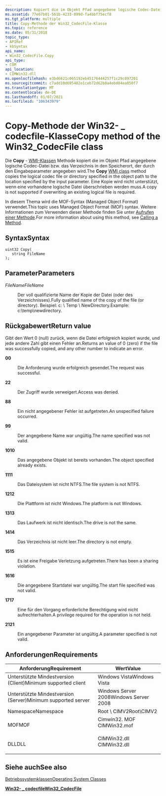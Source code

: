 ```yaml
---
description: Kopiert die im Objekt Pfad angegebene logische Codec-Datei oder das Verzeichnis in den Speicherort, der durch den Eingabeparameter angegeben wird.
ms.assetid: 77e67b01-561b-4233-899d-fa4bbf75ecf8
ms.tgt_platform: multiple
title: Copy-Methode der Win32_CodecFile-Klasse
ms.topic: reference
ms.date: 05/31/2018
topic_type:
- APIRef
- kbSyntax
api_name:
- Win32_CodecFile.Copy
api_type:
- COM
api_location:
- CIMWin32.dll
ms.openlocfilehash: e3bd6621c065192eb45176444257f1c29c897201
ms.sourcegitcommit: c7add10d695482e1ceb72d62b8a4ebd84ea050f7
ms.translationtype: MT
ms.contentlocale: de-DE
ms.lasthandoff: 01/07/2021
ms.locfileid: "106343979"
---
```

# <a name="copy-method-of-the-win32_codecfile-class"></a><span data-ttu-id="3aa3e-103">Copy-Methode der Win32- \_ codecfile-Klasse</span><span class="sxs-lookup"><span data-stu-id="3aa3e-103">Copy method of the Win32\_CodecFile class</span></span>

<span data-ttu-id="3aa3e-104">Die **Copy** - [WMI-Klassen](/windows/desktop/WmiSdk/retrieving-a-class) Methode kopiert die im Objekt Pfad angegebene logische Codec-Datei bzw. das Verzeichnis in den Speicherort, der durch den Eingabeparameter angegeben wird.</span><span class="sxs-lookup"><span data-stu-id="3aa3e-104">The **Copy** [WMI class](/windows/desktop/WmiSdk/retrieving-a-class) method copies the logical codec file or directory specified in the object path to the location specified by the input parameter.</span></span> <span data-ttu-id="3aa3e-105">Eine Kopie wird nicht unterstützt, wenn eine vorhandene logische Datei überschrieben werden muss.</span><span class="sxs-lookup"><span data-stu-id="3aa3e-105">A copy is not supported if overwriting an existing logical file is required.</span></span>

<span data-ttu-id="3aa3e-106">In diesem Thema wird die MOF-Syntax (Managed Object Format) verwendet.</span><span class="sxs-lookup"><span data-stu-id="3aa3e-106">This topic uses Managed Object Format (MOF) syntax.</span></span> <span data-ttu-id="3aa3e-107">Weitere Informationen zum Verwenden dieser Methode finden Sie unter [Aufrufen einer Methode](/windows/desktop/WmiSdk/calling-a-method).</span><span class="sxs-lookup"><span data-stu-id="3aa3e-107">For more information about using this method, see [Calling a Method](/windows/desktop/WmiSdk/calling-a-method).</span></span>

## <a name="syntax"></a><span data-ttu-id="3aa3e-108">Syntax</span><span class="sxs-lookup"><span data-stu-id="3aa3e-108">Syntax</span></span>


```mof
uint32 Copy(
   string FileName
);
```



## <a name="parameters"></a><span data-ttu-id="3aa3e-109">Parameter</span><span class="sxs-lookup"><span data-stu-id="3aa3e-109">Parameters</span></span>

<dl> <dt>

<span data-ttu-id="3aa3e-110">*FileName*</span><span class="sxs-lookup"><span data-stu-id="3aa3e-110">*FileName*</span></span> 
</dt> <dd>

<span data-ttu-id="3aa3e-111">Der voll qualifizierte Name der Kopie der Datei (oder des Verzeichnisses).</span><span class="sxs-lookup"><span data-stu-id="3aa3e-111">Fully qualified name of the copy of the file (or directory).</span></span> <span data-ttu-id="3aa3e-112">Beispiel: c: \\ Temp \\ NewDirectory.</span><span class="sxs-lookup"><span data-stu-id="3aa3e-112">Example: c:\\temp\\newdirectory.</span></span>

</dd> </dl>

## <a name="return-value"></a><span data-ttu-id="3aa3e-113">Rückgabewert</span><span class="sxs-lookup"><span data-stu-id="3aa3e-113">Return value</span></span>

<span data-ttu-id="3aa3e-114">Gibt den Wert 0 (null) zurück, wenn die Datei erfolgreich kopiert wurde, und jede andere Zahl gibt einen Fehler an.</span><span class="sxs-lookup"><span data-stu-id="3aa3e-114">Returns an value of 0 (zero) if the file was successfully copied, and any other number to indicate an error.</span></span>

<dl> <dt>

<span data-ttu-id="3aa3e-115">**0**</span><span class="sxs-lookup"><span data-stu-id="3aa3e-115">**0**</span></span>
</dt> <dd>

<span data-ttu-id="3aa3e-116">Die Anforderung wurde erfolgreich gesendet.</span><span class="sxs-lookup"><span data-stu-id="3aa3e-116">The request was successful.</span></span>

</dd> <dt>

<span data-ttu-id="3aa3e-117">**2**</span><span class="sxs-lookup"><span data-stu-id="3aa3e-117">**2**</span></span>
</dt> <dd>

<span data-ttu-id="3aa3e-118">Der Zugriff wurde verweigert.</span><span class="sxs-lookup"><span data-stu-id="3aa3e-118">Access was denied.</span></span>

</dd> <dt>

<span data-ttu-id="3aa3e-119">**8**</span><span class="sxs-lookup"><span data-stu-id="3aa3e-119">**8**</span></span>
</dt> <dd>

<span data-ttu-id="3aa3e-120">Ein nicht angegebener Fehler ist aufgetreten.</span><span class="sxs-lookup"><span data-stu-id="3aa3e-120">An unspecified failure occurred.</span></span>

</dd> <dt>

<span data-ttu-id="3aa3e-121">**9**</span><span class="sxs-lookup"><span data-stu-id="3aa3e-121">**9**</span></span>
</dt> <dd>

<span data-ttu-id="3aa3e-122">Der angegebene Name war ungültig.</span><span class="sxs-lookup"><span data-stu-id="3aa3e-122">The name specified was not valid.</span></span>

</dd> <dt>

<span data-ttu-id="3aa3e-123">**10**</span><span class="sxs-lookup"><span data-stu-id="3aa3e-123">**10**</span></span>
</dt> <dd>

<span data-ttu-id="3aa3e-124">Das angegebene Objekt ist bereits vorhanden.</span><span class="sxs-lookup"><span data-stu-id="3aa3e-124">The object specified already exists.</span></span>

</dd> <dt>

<span data-ttu-id="3aa3e-125">**11**</span><span class="sxs-lookup"><span data-stu-id="3aa3e-125">**11**</span></span>
</dt> <dd>

<span data-ttu-id="3aa3e-126">Das Dateisystem ist nicht NTFS.</span><span class="sxs-lookup"><span data-stu-id="3aa3e-126">The file system is not NTFS.</span></span>

</dd> <dt>

<span data-ttu-id="3aa3e-127">**12**</span><span class="sxs-lookup"><span data-stu-id="3aa3e-127">**12**</span></span>
</dt> <dd>

<span data-ttu-id="3aa3e-128">Die Plattform ist nicht Windows.</span><span class="sxs-lookup"><span data-stu-id="3aa3e-128">The platform is not Windows.</span></span>

</dd> <dt>

<span data-ttu-id="3aa3e-129">**13**</span><span class="sxs-lookup"><span data-stu-id="3aa3e-129">**13**</span></span>
</dt> <dd>

<span data-ttu-id="3aa3e-130">Das Laufwerk ist nicht identisch.</span><span class="sxs-lookup"><span data-stu-id="3aa3e-130">The drive is not the same.</span></span>

</dd> <dt>

<span data-ttu-id="3aa3e-131">**14**</span><span class="sxs-lookup"><span data-stu-id="3aa3e-131">**14**</span></span>
</dt> <dd>

<span data-ttu-id="3aa3e-132">Das Verzeichnis ist nicht leer.</span><span class="sxs-lookup"><span data-stu-id="3aa3e-132">The directory is not empty.</span></span>

</dd> <dt>

<span data-ttu-id="3aa3e-133">**15**</span><span class="sxs-lookup"><span data-stu-id="3aa3e-133">**15**</span></span>
</dt> <dd>

<span data-ttu-id="3aa3e-134">Es ist eine Freigabe Verletzung aufgetreten.</span><span class="sxs-lookup"><span data-stu-id="3aa3e-134">There has been a sharing violation.</span></span>

</dd> <dt>

<span data-ttu-id="3aa3e-135">**16**</span><span class="sxs-lookup"><span data-stu-id="3aa3e-135">**16**</span></span>
</dt> <dd>

<span data-ttu-id="3aa3e-136">Die angegebene Startdatei war ungültig.</span><span class="sxs-lookup"><span data-stu-id="3aa3e-136">The start file specified was not valid.</span></span>

</dd> <dt>

<span data-ttu-id="3aa3e-137">**17**</span><span class="sxs-lookup"><span data-stu-id="3aa3e-137">**17**</span></span>
</dt> <dd>

<span data-ttu-id="3aa3e-138">Eine für den Vorgang erforderliche Berechtigung wird nicht aufrechterhalten.</span><span class="sxs-lookup"><span data-stu-id="3aa3e-138">A privilege required for the operation is not held.</span></span>

</dd> <dt>

<span data-ttu-id="3aa3e-139">**21**</span><span class="sxs-lookup"><span data-stu-id="3aa3e-139">**21**</span></span>
</dt> <dd>

<span data-ttu-id="3aa3e-140">Ein angegebener Parameter ist ungültig.</span><span class="sxs-lookup"><span data-stu-id="3aa3e-140">A parameter specified is not valid.</span></span>

</dd> </dl>

## <a name="requirements"></a><span data-ttu-id="3aa3e-141">Anforderungen</span><span class="sxs-lookup"><span data-stu-id="3aa3e-141">Requirements</span></span>



| <span data-ttu-id="3aa3e-142">Anforderung</span><span class="sxs-lookup"><span data-stu-id="3aa3e-142">Requirement</span></span> | <span data-ttu-id="3aa3e-143">Wert</span><span class="sxs-lookup"><span data-stu-id="3aa3e-143">Value</span></span> |
|-------------------------------------|-----------------------------------------------------------------------------------------|
| <span data-ttu-id="3aa3e-144">Unterstützte Mindestversion (Client)</span><span class="sxs-lookup"><span data-stu-id="3aa3e-144">Minimum supported client</span></span><br/> | <span data-ttu-id="3aa3e-145">Windows Vista</span><span class="sxs-lookup"><span data-stu-id="3aa3e-145">Windows Vista</span></span><br/>                                                                |
| <span data-ttu-id="3aa3e-146">Unterstützte Mindestversion (Server)</span><span class="sxs-lookup"><span data-stu-id="3aa3e-146">Minimum supported server</span></span><br/> | <span data-ttu-id="3aa3e-147">Windows Server 2008</span><span class="sxs-lookup"><span data-stu-id="3aa3e-147">Windows Server 2008</span></span><br/>                                                          |
| <span data-ttu-id="3aa3e-148">Namespace</span><span class="sxs-lookup"><span data-stu-id="3aa3e-148">Namespace</span></span><br/>                | <span data-ttu-id="3aa3e-149">Root \\ CIMV2</span><span class="sxs-lookup"><span data-stu-id="3aa3e-149">Root\\CIMV2</span></span><br/>                                                                  |
| <span data-ttu-id="3aa3e-150">MOF</span><span class="sxs-lookup"><span data-stu-id="3aa3e-150">MOF</span></span><br/>                      | <dl> <span data-ttu-id="3aa3e-151"><dt>Cimwin32. MOF</dt></span><span class="sxs-lookup"><span data-stu-id="3aa3e-151"><dt>CIMWin32.mof</dt></span></span> </dl> |
| <span data-ttu-id="3aa3e-152">DLL</span><span class="sxs-lookup"><span data-stu-id="3aa3e-152">DLL</span></span><br/>                      | <dl> <span data-ttu-id="3aa3e-153"><dt>CIMWin32.dll</dt></span><span class="sxs-lookup"><span data-stu-id="3aa3e-153"><dt>CIMWin32.dll</dt></span></span> </dl> |



## <a name="see-also"></a><span data-ttu-id="3aa3e-154">Siehe auch</span><span class="sxs-lookup"><span data-stu-id="3aa3e-154">See also</span></span>

<dl> <dt>

<span data-ttu-id="3aa3e-155">[Betriebssystemklassen](/previous-versions//aa392727(v=vs.85))</span><span class="sxs-lookup"><span data-stu-id="3aa3e-155">[Operating System Classes](/previous-versions//aa392727(v=vs.85))</span></span>
</dt> <dt>

[<span data-ttu-id="3aa3e-156">**Win32- \_ codecfile**</span><span class="sxs-lookup"><span data-stu-id="3aa3e-156">**Win32\_CodecFile**</span></span>](win32-codecfile.md)
</dt> </dl>

 

